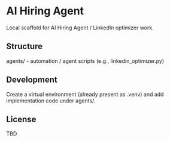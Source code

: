 AI Hiring Agent
================

Local scaffold for AI Hiring Agent / LinkedIn optimizer work.

Structure
---------
agents/ - automation / agent scripts (e.g., linkedin_optimizer.py)

Development
-----------
Create a virtual environment (already present as .venv) and add implementation code under agents/.

License
-------
TBD

